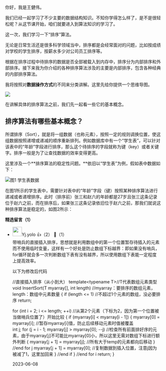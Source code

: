 你好，我是王健伟。

我们已经一起学习了不少主要的数据结构知识。不知你学得怎么样了，是不是很轻松呢？从这节课开始，咱们就要进入到算法知识的学习了。

这一次，我们学习一下“排序”算法。

无论是日常生活还是很多科学领域当中，排序都是会经常面对的问题，比如按成绩对学校的学生排序，按薪水多少对公司员工排序等。

根据在排序过程中待排序的数据是否全部被载入到内存中，排序分为内部排序和外部排序。接下来我为你介绍的各种排序算法涉及的主要是内部排序，包含各种经典的内部排序算法。

我将按照对**数据操作方式**的不同来分类讲解。这里先给你提供一个思维导图。

![](https://static001.geekbang.org/resource/image/1b/09/1b8e6be12dee5213ff3cdc82ed7d7109.jpg?wh=1568x1190)

在讲解具体的排序算法之前，我们先一起看一些它的基本概念。

## 排序算法有哪些基本概念？

所谓排序（Sort），就是将一组数据（也称元素），按照一定的规则调换位置，使这组数据按照递增或递减的顺序重新排列。例如数据库中有一个“学生表”，可以针对该表中的“年龄”字段进行排序，那么这个待排序的字段就称为键（key）或者关键字。排序一般是为了让查找数据的效率变得更高。

这里涉及一个**排序算法的稳定性问题。**依旧以“学生表”为例，假如表中数据如下：

![](https://static001.geekbang.org/resource/image/53/4d/533ed617d199eb08f5bcb19c674d104d.jpg?wh=1533x485 "图1 学生表数据")

在图1所示的学生表中，需要针对表中的“年龄”字段（键）按照某种排序算法进行递减或者递增排序。此时（排序前）张三和赵六的年龄都是27岁且张三这条记录位于赵六之前，而在排序后，如果张三这条记录依旧位于赵六之前，那我们就说这种排序算法是稳定的，如图2所示：
<div><strong>精选留言（1）</strong></div><ul>
<li><img src="https://static001.geekbang.org/account/avatar/00/2a/f0/82/f235d91d.jpg" width="30px"><span>Yj.yolo</span> 👍（2） 💬（1）<div>带哨兵的直接插入排序，思想就是利用数组中的第一个位置暂存待插入的元素而不使用临时变量，这样有一个好处是防止数组下标越界：即如果没有哨兵，for循环就会多一次判断数组下表有没有越界，所以使用数组下表能一定程度上提高效率。

以下为修改后代码

&#47;&#47;直接插入排序（从小到大）
template&lt;typename T&gt;&#47;&#47;T代表数组元素类型
void InsertSort(T myarray[], int length) &#47;&#47;myarray：要排序的数组元素，length：数组中元素数量
{
  if (length &lt;= 1) &#47;&#47;不超过1个元素的数组，没必要排序
    return; 
  
  for (int i = 2; i &lt;= length; ++i) &#47;&#47;从第2个元素（下标为2，因为第一个位置被当做哨兵位置了）开始比较
  {
    if (myarray[i] &lt; myarray[i - 1]) 
    {
      myarray[0] = myarray[i];   &#47;&#47;暂存myarray[i]值，防止后续移动元素时值被覆盖        
      int j;
      for (j = i - 1; myarray[j] &gt; myarray[0]; --j) &#47;&#47;检查所有前面排好序的元素，由于myarray[j]不可能比myarray[0]小，所以这里无需对数组下标进行额外判断
      {
        myarray[j + 1] = myarray[j]; &#47;&#47;所有大于temp的元素都向后移动
      } &#47;&#47;end for j
      myarray[j + 1] = myarray[0]; &#47;&#47;复制数据到插入位置，注意j因为被减了1，这里加回来
    } &#47;&#47;end if
  } &#47;&#47;end for i
  return;
}</div>2023-06-08</li><br/>
</ul>